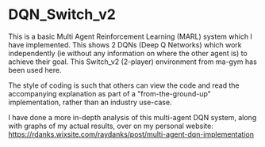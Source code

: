 # DQN_Switch_v2
This is a basic Multi Agent Reinforcement Learning (MARL) system which I have implemented.
 This shows 2 DQNs (Deep Q Networks) which work independently (ie without any information on where the other agent is) to achieve their goal.
 This Switch_v2 (2-player) environment from ma-gym has been used here.
 
 The style of coding is such that others can view the code and read the accompanying explanation as part of a "from-the-ground-up" implementation, rather than an industry use-case.
 
 I have done a more in-depth analysis of this multi-agent DQN system, along with graphs of my actual results, over on my personal website:
https://rdanks.wixsite.com/raydanks/post/multi-agent-dqn-implementation

